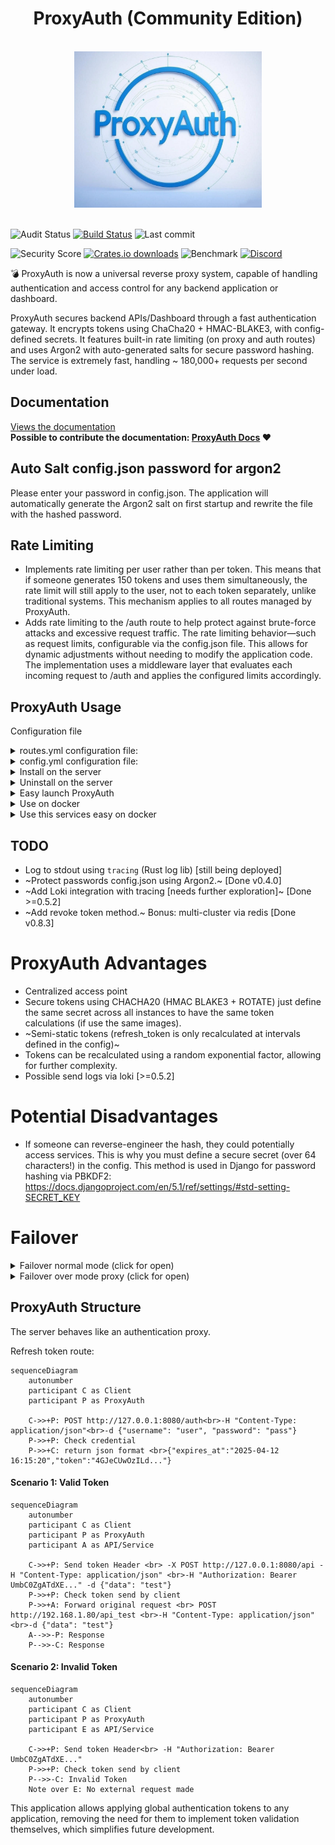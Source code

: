 
<div align="center">
<h1>ProxyAuth (Community Edition)</h1>
<br>
<img src='images/logo.jpg' width="300px" height="250px"/>
</div>
<br>

![Audit Status](https://github.com/ProxyAuth/ProxyAuth/actions/workflows/audit.yml/badge.svg)
[![Build Status](https://github.com/ProxyAuth/ProxyAuth/actions/workflows/proxyauth.yml/badge.svg)](https://github.com/vBlackOut/ProxyAuth/actions/workflows/proxyauth.yml)
![Last commit](https://img.shields.io/github/last-commit/ProxyAuth/ProxyAuth)

![Security Score](https://img.shields.io/badge/SECURITY%20SCORE-92%2F100-blue?style=for-the-badge&logo=rust)
[![Crates.io downloads](https://img.shields.io/crates/d/proxyauth?style=for-the-badge)](https://crates.io/crates/proxyauth)
![Benchmark](https://img.shields.io/badge/benchmark-+180_000req/s-blue?style=for-the-badge&logo=rust "Benchmark proxyauth on server")
[![Discord](https://dcbadge.limes.pink/api/server/https://discord.gg/bqVsf35J)](https://discord.gg/bqVsf35J)

💣 ProxyAuth is now a universal reverse proxy system, capable of handling authentication and access control for any backend application or dashboard.

ProxyAuth secures backend APIs/Dashboard through a fast authentication gateway.
It encrypts tokens using ChaCha20 + HMAC-BLAKE3, with config-defined secrets.
It features built-in rate limiting (on proxy and auth routes) and uses Argon2 with auto-generated salts for secure password hashing.
The service is extremely fast, handling ~ 180,000+ requests per second under load.  

## Documentation
<a href="http://proxyauth.app">Views the documentation</a>  
<b>Possible to contribute the documentation: <a href="https://github.com/vBlackOut/ProxyAuth-Docs">ProxyAuth Docs</a> </b> :heart:

## Auto Salt config.json password for argon2
Please enter your password in config.json. The application will automatically generate the Argon2 salt on first startup and rewrite the file with the hashed password.

## Rate Limiting
- Implements rate limiting per user rather than per token.
This means that if someone generates 150 tokens and uses them simultaneously, the rate limit will still apply to the user, not to each token separately, unlike traditional systems.
This mechanism applies to all routes managed by ProxyAuth.
- Adds rate limiting to the /auth route to help protect against brute-force attacks and excessive request traffic.
The rate limiting behavior—such as request limits, configurable via the config.json file.
This allows for dynamic adjustments without needing to modify the application code.
The implementation uses a middleware layer that evaluates each incoming request to /auth and applies the configured limits accordingly.

## ProxyAuth Usage

Configuration file

<details>
<summary>routes.yml configuration file:</summary>

```
routes:
  - prefix: "/redoc"
    target: "http://127.0.0.1:8000/redoc"
    secure: false

  - prefix: "/api_test/openapi.json"
    target: "http://localhost:8000/api_test/openapi.json"
    secure: false

  - prefix: "/api_test"
    target: "http://localhost:8000/api_test"
    username: ["admin", "alice1", "alice15", "alice30"]
    proxy: true/false # --> configure proxy
    proxy_config: "http://myproxyurl:8888" # --> pass via proxy for call the target.
    cert: {"file": "certificat.pk12", "password": "1234"} # /!\ this fonctionnality is experimental untested version 0.5.0 /!\
```
</details>

<details>
<summary>config.yml configuration file:</summary>

```
{
  "token_expiry_seconds": 3600,
  "secret": "supersecretvalue",
  "host": "127.0.0.1",
  "port": 8080,
  log: {"type": "local"}, --> use for loki {"type": "loki", "host": "http://host_loki:port"}
  "ratelimit_proxy": {
    "burst": 100,
    "block_delay": 500,
    "requests_per_second": 10
  },
  "ratelimit_auth": {
    "burst": 10,
    "block_delay": 500,
    "requests_per_second": 10
  },
  "worker": 4,
  "users": [
    { "username": "admin", "password": "admin123" },
    { "username": "bob", "password": "bobpass" },
    { "username": "alice1", "password": "alicepass" }
  ]
}
```
</details>

<details>
<summary>Install on the server</summary>

```
curl -fsSL https://proxyauth.app/sh/install | bash
```
</details>
<details>
<summary>Uninstall on the server</summary>

```
curl -fsSL https://proxyauth.app/sh/uninstall | bash
```
</details>

<details>
<summary>Easy launch ProxyAuth</summary>

```
sudo systemd start proxyauth
```
</details>

<details>
  <summary>Use on docker</summary>

  ```
  docker compose build
  docker compose up -d
  ```
</details>

<details>
  <summary>Use this services easy on docker</summary>

  <br>Change configuration on docker-compose.yml overwrite configuration

  ```
  volumes:
    - ./config/config.json:/app/config/config.json
    - ./config/routes.yml:/app/config/routes.yml
  ```

restart container
```
docker compose restart
```

</details>

## TODO
- Log to stdout using `tracing` (Rust log lib) [still being deployed]
- ~Protect passwords config.json using Argon2.~ [Done v0.4.0]
- ~Add Loki integration with tracing [needs further exploration]~ [Done >=0.5.2]
- ~Add revoke token method.~ Bonus: multi-cluster via redis [Done v0.8.3]

# ProxyAuth Advantages
- Centralized access point
- Secure tokens using CHACHA20 (HMAC BLAKE3 + ROTATE)
  just define the same secret across all instances to have the same token calculations (if use the same images).
- ~Semi-static tokens (refresh_token is only recalculated at intervals defined in the config)~
- Tokens can be recalculated using a random exponential factor, allowing for further complexity.
- Possible send logs via loki [>=0.5.2]  

# Potential Disadvantages
- If someone can reverse-engineer the hash, they could potentially access services.
  This is why you must define a secure secret (over 64 characters!) in the config.
  This method is used in Django for password hashing via PBKDF2:
  https://docs.djangoproject.com/en/5.1/ref/settings/#std-setting-SECRET_KEY


# Failover
<details>
<summary>Failover normal mode (click for open)</summary>
<img height="300px" height="300px" src="https://proxyauth.app/static/images/fail_over.png">
</details>

<details>
<summary>Failover over mode proxy (click for open)</summary>
<img height="500px" height="500px" src="https://proxyauth.app/static/images/fail_over__proxy.png">
</details>

## ProxyAuth Structure
The server behaves like an authentication proxy.

Refresh token route:
```mermaid
sequenceDiagram
    autonumber
    participant C as Client
    participant P as ProxyAuth

    C->>+P: POST http://127.0.0.1:8080/auth<br>-H "Content-Type: application/json"<br>-d {"username": "user", "password": "pass"}
    P->>+P: Check credential
    P->>+C: return json format <br>{"expires_at":"2025-04-12 16:15:20","token":"4GJeCUwOzILd..."}
```

#### Scenario 1: Valid Token
```mermaid
sequenceDiagram
    autonumber
    participant C as Client
    participant P as ProxyAuth
    participant A as API/Service

    C->>+P: Send token Header <br> -X POST http://127.0.0.1:8080/api -H "Content-Type: application/json" <br>-H "Authorization: Bearer UmbC0ZgATdXE..." -d {"data": "test"}
    P->>+P: Check token send by client
    P->>+A: Forward original request <br> POST http://192.168.1.80/api_test <br>-H "Content-Type: application/json" <br>-d {"data": "test"}
    A-->>-P: Response
    P-->>-C: Response
```

#### Scenario 2: Invalid Token
```mermaid
sequenceDiagram
    autonumber
    participant C as Client
    participant P as ProxyAuth
    participant E as API/Service

    C->>+P: Send token Header<br> -H "Authorization: Bearer UmbC0ZgATdXE..."
    P->>+P: Check token send by client
    P-->>-C: Invalid Token
    Note over E: No external request made
```

This application allows applying global authentication tokens to any application, removing the need for them to implement token validation themselves, which simplifies future development.
